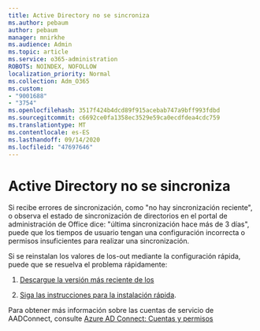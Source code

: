 ```yaml
---
title: Active Directory no se sincroniza
ms.author: pebaum
author: pebaum
manager: mnirkhe
ms.audience: Admin
ms.topic: article
ms.service: o365-administration
ROBOTS: NOINDEX, NOFOLLOW
localization_priority: Normal
ms.collection: Adm_O365
ms.custom:
- "9001688"
- "3754"
ms.openlocfilehash: 3517f424b4dcd89f915acebab747a9bff993fdbd
ms.sourcegitcommit: c6692ce0fa1358ec3529e59ca0ecdfdea4cdc759
ms.translationtype: MT
ms.contentlocale: es-ES
ms.lasthandoff: 09/14/2020
ms.locfileid: "47697646"
---
```

# <a name="active-directory-not-syncing"></a>Active Directory no se sincroniza

Si recibe errores de sincronización, como "no hay sincronización reciente", o observa el estado de sincronización de directorios en el portal de administración de Office dice: "última sincronización hace más de 3 días", puede que los tiempos de usuario tengan una configuración incorrecta o permisos insuficientes para realizar una sincronización.  

Si se reinstalan los valores de los-out mediante la configuración rápida, puede que se resuelva el problema rápidamente:

1. [Descargue la versión más reciente de los](https://go.microsoft.com/fwlink/?LinkId=615771)

2. [Siga las instrucciones para la instalación rápida](https://docs.microsoft.com/azure/active-directory/hybrid/how-to-connect-install-express).

Para obtener más información sobre las cuentas de servicio de AADConnect, consulte [Azure AD Connect: Cuentas y permisos](https://docs.microsoft.com/azure/active-directory/hybrid/reference-connect-accounts-permissions)
